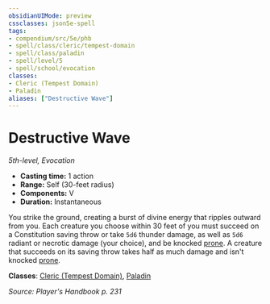 ```yaml
---
obsidianUIMode: preview
cssclasses: json5e-spell
tags:
- compendium/src/5e/phb
- spell/class/cleric/tempest-domain
- spell/class/paladin
- spell/level/5
- spell/school/evocation
classes:
- Cleric (Tempest Domain)
- Paladin
aliases: ["Destructive Wave"]
---
```

# Destructive Wave
*5th-level, Evocation*  

- **Casting time:** 1 action
- **Range:** Self (30-feet radius)
- **Components:** V
- **Duration:** Instantaneous

You strike the ground, creating a burst of divine energy that ripples outward from you. Each creature you choose within 30 feet of you must succeed on a Constitution saving throw or take `5d6` thunder damage, as well as `5d6` radiant or necrotic damage (your choice), and be knocked [prone](/2-Mechanics/CLI/rules/conditions.md#prone). A creature that succeeds on its saving throw takes half as much damage and isn't knocked [prone](/2-Mechanics/CLI/rules/conditions.md#prone).

**Classes**: [Cleric (Tempest Domain)](/2-Mechanics/CLI/classes/cleric-tempest-domain.md), [Paladin](/2-Mechanics/CLI/classes/paladin.md)

*Source: Player's Handbook p. 231*